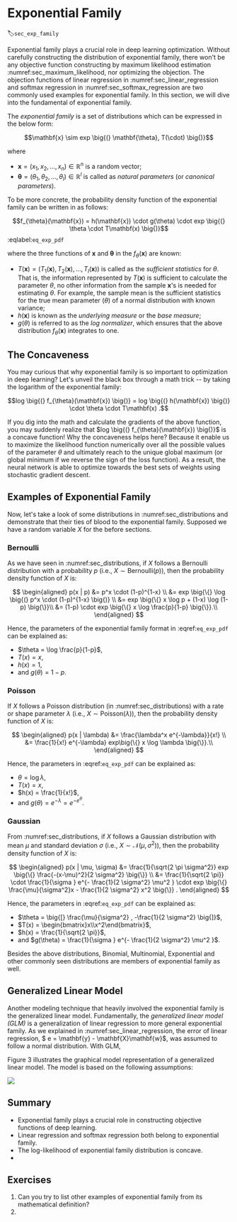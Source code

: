# Exponential Family
:label:`sec_exp_family`

Exponential family plays a crucial role in deep learning optimization. Without
carefully constructing the distribution of exponential family, there won't be 
any objective function constructing by maximum likelihood estimation 
:numref:sec_maximum_likelihood, nor optimizing the objection. The objection functions of linear 
regression in :numref:sec_linear_regression and softmax regression in 
:numref:sec_softmax_regression are two commonly used examples for  exponential family. 
In this section, we will dive into the fundamental of exponential family.


The *exponential family* is a set of distributions which can be expressed in 
the below form:

$$\mathbf{x} \sim exp \big{(} \mathbf{\theta}, T(\cdot) \big{)}$$

where 
- $\mathbf{x} = (x_1, x_2, ..., x_n) \in \mathbb{R}^n$ is a random vector;
- $\mathbf{\theta} = (\theta_1, \theta_2, ..., \theta_l) \in \mathbb{R}^l$ 
is called as *natural parameters* (or *canonical parameters*).


To be more concrete, the probability density function of the exponential 
family can be written in as follows:

$$f_{\theta}(\mathbf{x}) = h(\mathbf{x}) \cdot g(\theta) \cdot exp \big{(} 
\theta \cdot T\mathbf(x) \big{)}$$
:eqlabel:`eq_exp_pdf`



where the three functions of $\mathbf{x}$ and $\mathbf{\theta}$ in the 
$f_{\theta}(\mathbf{x})$ are known:
- $T(\mathbf{x})= (T_1(\mathbf{x}), T_2(\mathbf{x}), ..., T_l(\mathbf{x}))$ 
is called as the *sufficient statistics* for $\theta$. That is, the 
information represented by $T(\mathbf{x})$ is sufficient to calculate the 
parameter $\theta$, no other information from the sample $\mathbf{x}$'s is 
needed for estimating
$\theta$. For example, the sample mean is the sufficient statistics for the 
true mean parameter ($\theta$) of a normal distribution with known variance;
- $h(\mathbf{x})$ is known as the *underlying measure* or the *base measure*;
- $g(\theta)$ is referred to as the *log normalizer*, which ensures that the 
above distribution $f_{\theta}(\mathbf{x})$ integrates to one.


## The Concaveness

You may curious that why exponential family is so important to optimization 
in deep learning? Let's unveil the black box through a math trick -- by taking 
the logarithm of the exponential family:

$$log \big{(} f_{\theta}(\mathbf{x}) \big{)} = log \big{(} h(\mathbf{x})  
\big{)} \cdot \theta \cdot T\mathbf(x) .$$

If you dig into the math and calculate the gradients of the above function, 
you may suddenly realize that $log \big{(} f_{\theta}(\mathbf{x}) \big{)}$ is 
a concave function! Why the concaveness helps here? Because it enable us to 
maximize the likelihood function numerically over all the possible values of 
the parameter $\theta$ and ultimately reach to the unique global maximum 
(or global minimum if we reverse the sign of the loss function). As a result, 
the neural network is able to optimize towards the best sets of weights
using stochastic gradient descent.


## Examples of Exponential Family

Now, let's take a look of some distributions in :numref:sec_distributions 
and demonstrate that their ties of blood to the exponential family. Supposed we have a random variable $X$ for the before sections.

### Bernoulli

As we have seen in :numref:sec_distributions, if $X$ follows a Bernoulli distribution with a probability $p$ (i.e., $X \sim \mathrm{Bernoulli}(p)$), then the probability density function of $X$ is:

$$
\begin{aligned}
p(x | p) &= p^x \cdot (1-p)^{1-x} \\
&= exp \big{\{} \log \big{(} p^x \cdot (1-p)^{1-x} \big{)} \\
&= exp \big{\{} x \log p + (1-x) \log (1-p) \big{\}}\\
&= (1-p) \cdot exp \big{\{} x \log \frac{p}{1-p} \big{\}}.\\
\end{aligned}
$$

Hence, the parameters of the exponential family format in :eqref:`eq_exp_pdf` can be explained as:

* $\theta = \log \frac{p}{1-p}$, 
* $T(x) = x$,
* $h(x) = 1$,
* and $g(\theta) = 1-p$.

### Poisson

If $X$ follows a Poisson distribution (in :numref:sec_distributions) with a rate or shape parameter $\lambda$ (i.e., $X \sim \mathrm{Poisson}(\lambda)$), then the probability density function of $X$ is:

$$
\begin{aligned}
p(x | \lambda) &= \frac{\lambda^x e^{-\lambda}}{x!} \\
&= \frac{1}{x!} e^{-\lambda} exp\big{\{} x \log \lambda \big{\}}.\\
\end{aligned}
$$


Hence, the parameters in :eqref:`eq_exp_pdf` can be explained as:

* $\theta = \log \lambda$, 
* $T(x) = x$,
* $h(x) = \frac{1}{x!}$,
* and $g(\theta) = e^{-\lambda} = e^{-e^\theta}$.


### Gaussian

From :numref:sec_distributions, if $X$ follows a Gaussian distribution with mean $\mu$ and standard deviation $\sigma$ (i.e., $X \sim \mathcal{N}(\mu, \sigma^2)$), then the probability density function of $X$ is:

$$
\begin{aligned}
p(x | \mu, \sigma) &= \frac{1}{\sqrt{2 \pi \sigma^2}} exp \big{\{} \frac{-(x-\mu)^2}{2 \sigma^2} \big{\}} \\
&= \frac{1}{\sqrt{2 \pi}} \cdot \frac{1}{\sigma } e^{- \frac{1}{2 \sigma^2} \mu^2 } \cdot exp \big{\{} \frac{\mu}{\sigma^2}x - \frac{1}{2 \sigma^2} x^2 \big{\}} .
\end{aligned}
$$

Hence, the parameters in :eqref:`eq_exp_pdf` can be explained as:

* $\theta = \big{[} \frac{\mu}{\sigma^2} , -\frac{1}{2 \sigma^2} \big{]}$, 
* $T(x) = \begin{bmatrix}x\\x^2\end{bmatrix}$,
* $h(x) = \frac{1}{\sqrt{2 \pi}}$,
* and $g(\theta) = \frac{1}{\sigma } e^{- \frac{1}{2 \sigma^2} \mu^2 }$.


Besides the above distributions, Binomial, Multinomial, Exponential and other commonly seen distributions are members of exponential family as well.

## Generalized Linear Model

Another modeling technique that heavily involved the exponential family is the generalized linear model. Fundamentally, the *generalized linear model (GLM)* is a generalization of linear regression to more general exponential family. As we explained in :numref:sec_linear_regression, the error of linear regression, $ e = \mathbf{y} - \mathbf{X}\mathbf{w}\$, was assumed to follow a normal distribution. With GLM, 



Figure 3 illustrates the graphical model representation of a generalized linear model. The model is based on the following assumptions:



![](./exponential_family.png)

## Summary

* Exponential family plays a crucial role in constructing objective functions of deep learning.
* Linear regression and softmax regression both belong to exponential family.
* The log-likelihood of exponential family distribution is concave.
* 


## Exercises

1. Can you try to list other examples of exponential family from its mathematical definition?
1.
